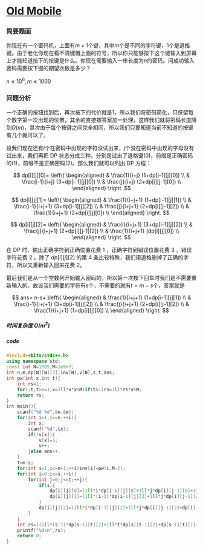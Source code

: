 # [Old Mobile](https://codeforces.com/contest/1835/problem/E)

### 简要题面

你现在有一个密码机，上面有$m+1$个键，其中$m$个是不同的字符键，$1$个是退格键。由于老化你现在看不清键帽上面的符号，所以你只能够按下这个键输入到屏幕上才能知道按下的按键是什么。你现在需要输入一串长度为$n$的密码。问成功输入密码需要按下键的期望次数是多少？

$n\le 10^6 , m\le 1000$

### 问题分析

一个正确的按钮找到后，再次按下的代价就是$1$，所以我们将密码简化，只保留每个数字第一次出现的位置，其余的直接按答案加一处理，这样我们就将密码长度降到$O(m)$，其次由于每个按键之间完全相同，所以我们只要知道当前不知道的按键有几个就可以了。

设我们现在还有$i$个在密码中出现的字符没试出来，$j$个没在密码中出现的字母没有试出来，我们再把 DP 状态分成三种，分别是试出了退格键(0)，前缀是正确密码的(1)，前缀不是正确密码(2)。那么我们就可以列出 DP 方程：

$$
dp[i][j][0]= 
\left\{
\begin{aligned}
& \frac{1}{i+j} (1+dp[i-1][j][0]) \\
& \frac{i-1}{i+j} (3+dp[i-1][j][0]) \\
& \frac{j}{i+j} (2+dp[i][j-1][0]) \\
\end{aligned}
\right.
$$

$$
dp[i][j][1]= 
\left\{
\begin{aligned}
& \frac{1}{i+j+1} (1+dp[i-1][j][1]) \\
& \frac{i-1}{i+j+1} (3+dp[i-1][j][2]) \\
& \frac{j}{i+j+1} (2+dp[i][j-1][2]) \\
& \frac{1}{i+j+1} (2+dp[i][j][0]) \\
\end{aligned}
\right.
$$

$$
dp[i][j][2]= 
\left\{
\begin{aligned}
& \frac{i}{i+j+1} (3+dp[i-1][j][2]) \\
& \frac{j}{i+j+1} (2+dp[i][j-1][2]) \\
& \frac{1}{i+j+1} (dp[i][j][0]) \\
\end{aligned}
\right.
$$

在 DP 时，输出正确字符到正确位置花费 1 ，正确字符到错误位置花费 3 ，错误字符花费 2 。除了 $dp[i][j][2]$ 的第 4 条比较特殊，我们用退格删掉了正确的字符，所以又重新输入回来花费 2。

最后我们是从一个空数列开始输入密码的，所以第一次按下回车时我们是不需要重新输入的，故设我们需要的字符有$s$个，不需要的就有$t=m-s$个，答案就是

$$
ans=  n-s+
\left\{
\begin{aligned}
& \frac{1}{i+j+1} (1+dp[i-1][j][1]) \\
& \frac{i-1}{i+j+1} (3+dp[i-1][j][2]) \\
& \frac{j}{i+j+1} (2+dp[i][j-1][2]) \\
& \frac{1}{i+j+1} (1+dp[i][j][0]) \\
\end{aligned}
\right.
$$

##### 时间复杂度 $O(m^2)$

##### code

```cpp
#include<bits/stdc++.h>
using namespace std;
const int N=1005,M=1e9+7;
int n,m,dp[N][N][3],inv[N],v[N],s,t,ans;
int pw(int x,int t){
	int rs=1;
	for(;t;t>>=1,x=1ll*x*x%M)if(t&1)rs=1ll*rs*x%M;
	return rs;
}
int main(){
	scanf("%d %d",&n,&m);
	for(int i=1;i<=n;++i){
		int x;
		scanf("%d",&x);
		if(!v[x]){
			v[x]=1;
			s++;
		}else ans++;
	}
	t=m-s;
	for(int i=1;i<=m+1;++i)inv[i]=pw(i,M-2);
	for(int i=0;i<=s;++i){
		for(int j=0;j<=t;++j){
			if(i){
				dp[i][j][0]=(1ll*i*dp[i-1][j][0]+1ll*j*dp[i][j-1][0]+3*i-2+2*j)%M*inv[i+j]%M;
				dp[i][j][1]=(1ll*(i-1)*dp[i-1][j][2]+1ll*j*dp[i][j-1][2]+dp[i-1][j][1]+dp[i][j][0]+3*i+2*j)%M*inv[i+j+1]%M;
			}
			dp[i][j][2]=(1ll*i*dp[i-1][j][2]+1ll*j*dp[i][j-1][2]+dp[i][j][0]+3*i+2*j)%M*inv[i+j+1]%M;
		}
	}
	int rs=((1ll*(s-1)*dp[s-1][t][2]+1ll*t*dp[s][t-1][2]+dp[s-1][t][1]+dp[s][t][0]+3*s+2*t-1)%M*inv[s+t+1]+ans)%M;
	printf("%d\n",rs);
	return 0;
}
```

